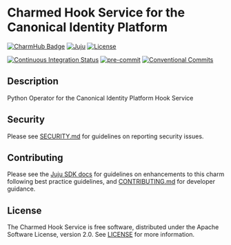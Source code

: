# Charmed Hook Service for the Canonical Identity Platform

[![CharmHub Badge](https://charmhub.io/hook-service/badge.svg)](https://charmhub.io/hook-service)
[![Juju](https://img.shields.io/badge/Juju%20-3.0+-%23E95420)](https://github.com/juju/juju)
[![License](https://img.shields.io/github/license/canonical/hook-service-operator?label=License)](https://github.com/canonical/hook-service-operator/blob/main/LICENSE)

[![Continuous Integration Status](https://github.com/canonical/hook-service-operator/actions/workflows/on_push.yaml/badge.svg?branch=main)](https://github.com/canonical/hook-service-operator/actions?query=branch%3Amain)
[![pre-commit](https://img.shields.io/badge/pre--commit-enabled-brightgreen?logo=pre-commit)](https://github.com/pre-commit/pre-commit)
[![Conventional Commits](https://img.shields.io/badge/Conventional%20Commits-1.0.0-%23FE5196.svg)](https://conventionalcommits.org)

## Description

Python Operator for the Canonical Identity Platform Hook Service

## Security

Please see [SECURITY.md](https://github.com/canonical/hook-service-operator/blob/main/SECURITY.md)
for guidelines on reporting security issues.

## Contributing

Please see the [Juju SDK docs](https://juju.is/docs/sdk) for guidelines on
enhancements to this charm following best practice guidelines,
and [CONTRIBUTING.md](https://github.com/canonical/hook-service-operator/blob/main/CONTRIBUTING.md)
for developer guidance.

## License

The Charmed Hook Service is free software, distributed under the Apache
Software License, version 2.0.
See [LICENSE](https://github.com/canonical/hook-service-operator/blob/main/LICENSE)
for more information.
